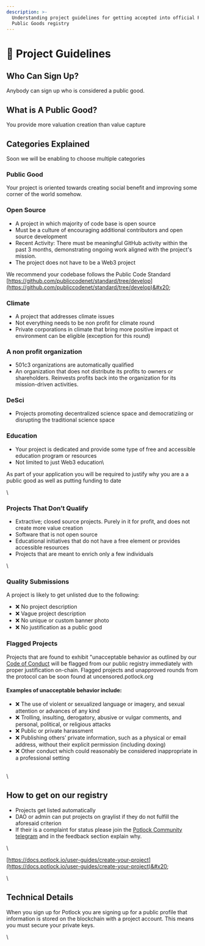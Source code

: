 ```yaml
---
description: >-
  Understanding project guidelines for getting accepted into official Potlock
  Public Goods registry
---
```


# 📖 Project Guidelines

## Who Can Sign Up?

Anybody can sign up who is considered a public good.&#x20;

## What is A Public Good?

You provide more valuation creation than value capture

## Categories Explained

Soon we will be enabling to choose multiple categories

### Public Good

Your project is oriented towards creating social benefit and improving some corner of the world somehow.

### &#x20;Open Source

* A project in which majority of code base is open source
* Must be a culture of encouraging additional contributors and open source development&#x20;
* Recent Activity: There must be meaningful GitHub activity within the past 3 months, demonstrating ongoing work aligned with the project's mission.
* The project does not have to be a Web3 project

We recommend your codebase follows the Public Code Standard [https://github.com/publiccodenet/standard/tree/develop](https://github.com/publiccodenet/standard/tree/develop)&#x20;

### Climate

* A project that addresses climate issues
* Not everything needs to be non profit for climate round
* Private corporations in climate that bring more positive impact ot environment can be eligible (exception for this round)

### A non profit organization

* 501c3 organizations are automatically qualified
* &#x20;An organization that does not distribute its profits to owners or shareholders. Reinvests profits back into the organization for its mission-driven activities.

### DeSci

* Projects promoting decentralized science space and democratiziing or disrupting the traditional science space

### Education

* Your project is dedicated and provide some type of free and accessible education program or resources
* Not limited to just Web3 education\


As part of your application you will be required to justify why you are a a public good as well as putting funding to date

\


### Projects That Don’t Qualify

* Extractive; closed source projects. Purely in it for profit, and does not create more value creation
* Software that is not open source&#x20;
* Educational initiatives that do not have a free element or provides accessible resources
* Projects that are meant to enrich only a few individuals&#x20;

\


### Quality Submissions

A project is likely to get unlisted due to the following:

* ❌ No project description
* ❌ Vague project description
* ❌ No unique or custom banner photo
* ❌ No justification as a public good

### Flagged Projects

Projects that are found to exhibit "unacceptable behavior as outlined by our [Code of Conduct](../general-information/code-of-conduct.md) will be flagged from our public registry immediately with proper justification on-chain. Flagged projects and unapproved rounds from the protocol can be soon found at uncensored.potlock.org&#x20;

#### Examples of unacceptable behavior include:

* ❌ The use of violent or sexualized language or imagery, and sexual attention or advances of any kind
* ❌ Trolling, insulting, derogatory, abusive or vulgar comments, and personal, political, or religious attacks
* ❌ Public or private harassment
* ❌ Publishing others’ private information, such as a physical or email address, without their explicit permission (including doxing)
* ❌ Other conduct which could reasonably be considered inappropriate in a professional setting

\
\


## How to get on our registry

* Projects get listed automatically
* DAO or admin can put projects on graylist if they do not fulfill the aforesaid criterion
* If their is a complaint for status please join the [Potlock Community telegram](https://potlock.org/communtiy) and in the feedback section explain why.&#x20;

\


[https://docs.potlock.io/user-guides/create-your-project](https://docs.potlock.io/user-guides/create-your-project)&#x20;

\


## Technical Details

When you sign up for  Potlock you are signing up for a public profile that information is stored on the blockchain with a project account. This means you must secure your private keys.

\

